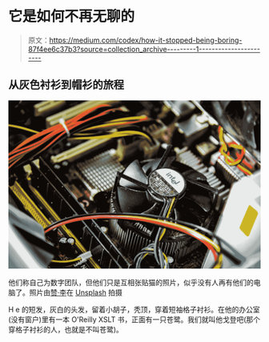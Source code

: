 # 它是如何不再无聊的

> 原文：<https://medium.com/codex/how-it-stopped-being-boring-87f4ee6c37b3?source=collection_archive---------1----------------------->

## 从灰色衬衫到帽衫的旅程

![](img/acec8dbea6f05d3e8189fb4468c76d0d.png)

他们称自己为数字团队，但他们只是互相张贴猫的照片，似乎没有人再有他们的电脑了。照片由[赞·李](https://unsplash.com/@zane4004?utm_source=medium&utm_medium=referral)在 [Unsplash](https://unsplash.com?utm_source=medium&utm_medium=referral) 拍摄

H e 的短发，灰白的头发，留着小胡子，秃顶，穿着短袖格子衬衫。在他的办公室(没有窗户)里有一本 O'Reilly XSLT 书，正面有一只苍鹭。我们就叫他戈登吧(那个穿格子衬衫的人，也就是不叫苍鹭)。